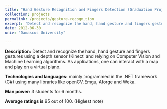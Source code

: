 ```yaml
---
title: "Hand Gesture Recognition and Fingers Detection (Graduation Project)"
collection: projects
permalink: /projects/gesture-recognition
excerpt: 'Detect and recognize the hand, hand gesture and fingers gestures from Kinect depth sensor.'
date: 2012-06-30
univ: "Damascus University"

---
```


**Description:** Detect and recognize the hand, hand gesture and fingers gestures using a depth sensor (Kinect) and relying on Computer Vision and Machine Learning algorithms. As applications, one can interact with a map and play on a virtual piano.

**Technologies and languages:** mainly programmed in the .NET framework (C#) using many libraries like openCV, Emgu, Aforge and Weka.

**Man power:** 3 students for 6 months.

**Average ratings is** 95 out of 100. (Highest note)
